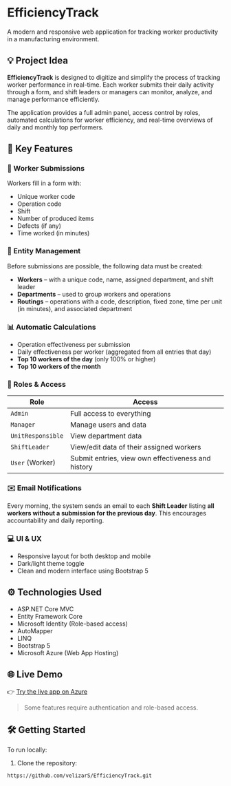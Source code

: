 # EfficiencyTrack

A modern and responsive web application for tracking worker productivity in a manufacturing environment.

## 💡 Project Idea

**EfficiencyTrack** is designed to digitize and simplify the process of tracking worker performance in real-time. Each worker submits their daily activity through a form, and shift leaders or managers can monitor, analyze, and manage performance efficiently.

The application provides a full admin panel, access control by roles, automated calculations for worker efficiency, and real-time overviews of daily and monthly top performers.

## 🚀 Key Features

### 👷 Worker Submissions
Workers fill in a form with:
- Unique worker code
- Operation code
- Shift
- Number of produced items
- Defects (if any)
- Time worked (in minutes)

### 🧱 Entity Management
Before submissions are possible, the following data must be created:
- **Workers** – with a unique code, name, assigned department, and shift leader
- **Departments** – used to group workers and operations
- **Routings** – operations with a code, description, fixed zone, time per unit (in minutes), and associated department

### 📊 Automatic Calculations
- Operation effectiveness per submission
- Daily effectiveness per worker (aggregated from all entries that day)
- **Top 10 workers of the day** (only 100% or higher)
- **Top 10 workers of the month**

### 🔐 Roles & Access
| Role            | Access |
|------------------|--------|
| `Admin`          | Full access to everything |
| `Manager`        | Manage users and data |
| `UnitResponsible`| View department data |
| `ShiftLeader`    | View/edit data of their assigned workers |
| `User` (Worker)  | Submit entries, view own effectiveness and history |

### ✉️ Email Notifications
Every morning, the system sends an email to each **Shift Leader** listing **all workers without a submission for the previous day**. This encourages accountability and daily reporting.

### 💻 UI & UX
- Responsive layout for both desktop and mobile
- Dark/light theme toggle
- Clean and modern interface using Bootstrap 5

## ⚙️ Technologies Used

- ASP.NET Core MVC
- Entity Framework Core
- Microsoft Identity (Role-based access)
- AutoMapper
- LINQ
- Bootstrap 5
- Microsoft Azure (Web App Hosting)

## 🌐 Live Demo

👉 [Try the live app on Azure](https://efficiencytrack.azurewebsites.net/)

> Some features require authentication and role-based access.

## 🛠️ Getting Started

To run locally:

1. Clone the repository:
```bash
https://github.com/velizarS/EfficiencyTrack.git
